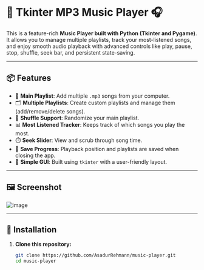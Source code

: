 # 🎵 Tkinter MP3 Music Player 🎧

This is a feature-rich **Music Player built with Python (Tkinter and Pygame)**. It allows you to manage multiple playlists, track your most-listened songs, and enjoy smooth audio playback with advanced controls like play, pause, stop, shuffle, seek bar, and persistent state-saving.

---

## 📦 Features

- 🎼 **Main Playlist**: Add multiple `.mp3` songs from your computer.
- 🗂️ **Multiple Playlists**: Create custom playlists and manage them (add/remove/delete songs).
- 🔁 **Shuffle Support**: Randomize your main playlist.
- 📊 **Most Listened Tracker**: Keeps track of which songs you play the most.
- ⏱️ **Seek Slider**: View and scrub through song time.
- 💾 **Save Progress**: Playback position and playlists are saved when closing the app.
- 🎨 **Simple GUI**: Built using `tkinter` with a user-friendly layout.

---

## 🖼️ Screenshot
![image](https://github.com/user-attachments/assets/27579168-2496-4296-a96a-02fe32002908)




---

## 🚀 Installation

1. **Clone this repository:**

   ```bash
   git clone https://github.com/AsadurRehmann/music-player.git
   cd music-player





